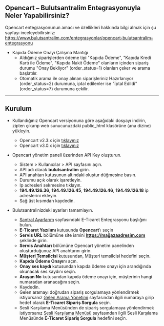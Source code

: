 **Opencart – Bulutsantralim Entegrasyonuyla Neler Yapabilirsiniz?**
----
Opencart entegrasyonunun amacı ve özellikleri hakkında bilgi almak için şu sayfayı inceleyebilirsiniz:  https://www.bulutsantralim.com/entegrasyonlar/opencart-bulutsantralim-entegrasyonu

* Kapıda Ödeme Onayı Çalışma Mantığı
  * Aldığınız siparişlerden ödeme tipi "Kapıda Ödeme", "Kapıda Kredi Kartı ile Ödeme", "Kapıda Nakit Ödeme" olanların içinden sipariş durumu "Onay Bekliyor" (order_status=1) olanları çeker ve arama başlatılır.
  * Otomatik arama ile onay alınan siparişleriniz Hazırlanıyor (order_status=2) durumuna, iptal edilenler ise "İptal Edildi" (order_status=7) durumuna çekilir.


----
**Kurulum**
----
* Kullandığınız Opencart versiyonuna göre aşağıdaki dosyayı indirin, zipten çıkarıp web sunucunuzdaki public_html klasörüne (ana dizine) yükleyin.
    * Opencart v2.3.x için [tıklayınız](https://oim.verimor.com.tr/bs-opencart-v2.ocmod.zip)
    * Opencart v3.0.x için [tıklayınız](https://oim.verimor.com.tr/bs-opencart-v3.ocmod.zip)

* Opencart yönetim paneli üzerinden API Key oluşturun.
     * Sistem > Kullanıcılar > API sayfasını açın.
     * API adı olarak **bulutsantralim** girin.
     * API anahtarı kutusunun altındaki oluştur düğmesine basın.
     * Durumu açık olarak işaretleyin.
     * Ip adresleri sekmesine tıklayın.
     * **194.49.126.36**, **194.49.126.45**, **194.49.126.46**, **194.49.126.18** ip adreslerini ekleyin.
     * Sağ üst kısımdan kaydedin.

* Bulutsantralinizdeki ayarları tamamlayın.
     * [Santral Ayarlarım](https://oim.verimor.com.tr/switch/domain/edit) sayfasındaki E-Ticaret Entegrasyonu başlığını bulun.
     * **E-Ticaret Yazılımı** kutusunda **Opencart**'ı seçin
     * **Servis URL** bölümüne site ismini **https://mağazaadresim.com** şeklinde girin.
     * **Servis Anahtarı** bölümüne Opencart yönetim panelinden oluşturduğunuz API anahtarını girin.
     * **Müşteri Temsilcisi** kutusundan, Müşteri temsilcisi hedefini seçin.
     * **Kapıda Ödeme Onayı**nı açın.
     * **Onay ses kaydı** kutusundan kapıda ödeme onayı için arandığında okunacak ses kaydını seçin.
     * **Arayan No** kutusundan kapıda ödeme onayı için, müşterinin hangi numaradan aranacağını seçin.
     * Kaydedin.
     * Gelen aramayı doğrudan sipariş sorgulamaya yönlendirmek istiyorsanız [Gelen Arama Yönetimi](https://oim.verimor.com.tr/switch/dids) sayfasından ilgili numaraya girip hedef olarak **E-Ticaret Sipariş Sorgula** seçin.
     * Sesli Karşılama Menüsünden de sipariş sorgulamaya yönlendirmek istiyorsanız [Sesli Karşılama Menüsü](https://oim.verimor.com.tr/switch/ivrs) sayfasından ilgili Sesli Karşılama Menüsünde **E-Ticaret Sipariş Sorgula** hedefini seçin.

